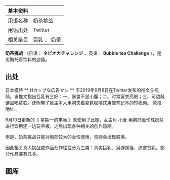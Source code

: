 |  **基本资料**  ||
|---|---|
|用语名称  |  奶茶挑战   |
|用语出处  |  Twitter   |
|相关条目  |  巨乳  、  奶茶   |
  
**奶茶挑战** （日语：  **タピオカチャレンジ** 、英语：  **Bubble tea Challenge** ），是用胸托着饮料的姿势。

##  出处

日本模特 ** Hカップな広告マン  **
于2019年6月8日在Twitter发布的推文与视频。该推文指出巨乳有三好：一、暴食不显小腹；二、时常穿衣亮眼；三、可边敲键盘喝拿铁。还附带了推主本人用胸夹着拿铁咖啡饮用敲笔记本的短视频。
原推地址  。

6月10日更新的《  星期一的丰满  》就使用了此梗，女主角  小爱  用胸托着珍珠奶茶进行饮用还一边玩平板。之后出现各种相关的创作热潮。

但是，奶茶挑战只能对胸部较大的女性使用，否则会出现脱落。

因此相关真人挑战或作品创作往往分为三类：真实巨乳、另辟蹊径、迫害贫乳。部分作品兼有几类。

##  图库